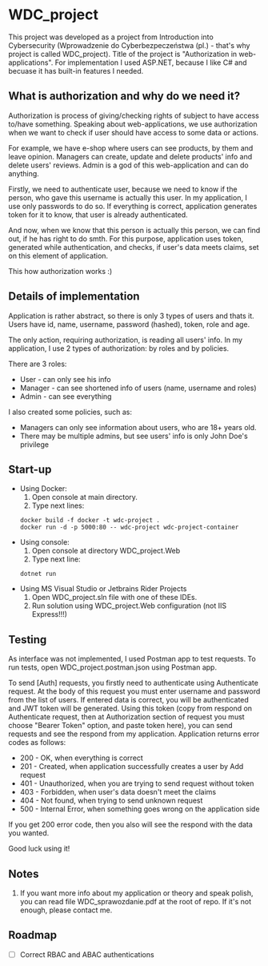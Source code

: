 # WDC_project
This project was developed as a project from Introduction into Cybersecurity (Wprowadzenie do Cyberbezpeczeństwa (pl.) - that's why project is called WDC_project). 
Title of the project is "Authorization in web-applications". For implementation I used ASP.NET, because I like C# and becuase it has built-in features I needed.
## What is authorization and why do we need it?
Authorization is process of giving/checking rights of subject to have access to/have something. Speaking about web-applications, we use authorization when we want to 
check if user should have access to some data or actions. 

For example, we have e-shop where users can see products, by them and leave opinion. Managers can create, update and delete products' info and delete users' 
reviews. Admin is a god of this web-application and can do anything. 

Firstly, we need to authenticate user, because we need to know if the person, who gave this username is actually this user. In my application, I use only passwords to
do so. If everything is correct, application generates token for it to know, that user is already authenticated.

And now, when we know that this person is actually this person, we can find out, if he has right to do smth. For this purpose, application uses token, generated while 
authentication, and checks, if user's data meets claims, set on this element of application.

This how authorization works :)
## Details of implementation
Application is rather abstract, so there is only 3 types of users and thats it. Users have id, name, username, password (hashed), token, role and age. 

The only action, requiring authorization, is reading all users' info. In my application, I use 2 types of authorization: by roles and by policies.

There are 3 roles:
- User - can only see his info
- Manager - can see shortened info of users (name, username and roles)
- Admin - can see everything

I also created some policies, such as:
- Managers can only see information about users, who are 18+ years old.
- There may be multiple admins, but see users' info is only John Doe's privilege
## Start-up
* Using Docker:
  1. Open console at main directory.
  2. Type next lines:
  ```console
  docker build -f docker -t wdc-project .
  docker run -d -p 5000:80 -- wdc-project wdc-project-container
  ```
* Using console:
  1. Open console at directory WDC_project.Web
  2. Type next line:
  ```console
  dotnet run
  ```
* Using MS Visual Studio or Jetbrains Rider Projects
  1. Open WDC_project.sln file with one of these IDEs.
  2. Run solution using WDC_project.Web configuration (not IIS Express!!!)
  
## Testing
As interface was not implemented, I used Postman app to test requests. To run tests, open WDC_project.postman.json using Postman app. 

To send [Auth] requests, you firstly need to authenticate using Authenticate request. At the body of this request you must enter username and password from the list 
of users. If entered data is correct, you will be authenticated and JWT token will be generated. Using this token (copy from respond on Authenticate request, then at 
Authorization section of request you must choose "Bearer Token" option, and paste token here), you can send requests and see the respond from my application. 
Application returns error codes as follows:
- 200 - OK, when everything is correct
- 201 - Created, when application successfully creates a user by Add request
- 401 - Unauthorized, when you are trying to send request without token
- 403 - Forbidden, when user's data doesn't meet the claims
- 404 - Not found, when trying to send unknown request
- 500 - Internal Error, when something goes wrong on the application side

If you get 200 error code, then you also will see the respond with the data you wanted.

Good luck using it!

## Notes
1. If you want more info about my application or theory and speak polish, you can read file WDC_sprawozdanie.pdf at the root of repo. If it's not enough, please 
contact me.

## Roadmap
- [ ] Correct RBAC and ABAC authentications
